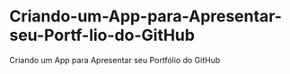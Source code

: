 # Criando-um-App-para-Apresentar-seu-Portf-lio-do-GitHub
Criando um App para Apresentar seu Portfólio do GitHub
